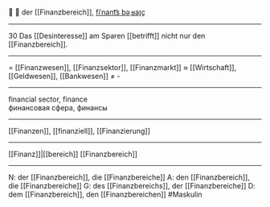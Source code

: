 🏦 🔵 der [[Finanzbereich]], [fiˈnant͡s bəˌʁaɪ̯ç](https://youglish.com/pronounce/Finanzbereich/german)

---
30 Das [[Desinteresse]] am Sparen [[betrifft]] nicht nur den [[Finanzbereich]].

---
= [[Finanzwesen]], [[Finanzsektor]], [[Finanzmarkt]]
≈ [[Wirtschaft]], [[Geldwesen]], [[Bankwesen]]
≠  -

---
financial sector, finance  
финансовая сфера, финансы

---
[[Finanzen]], [[finanziell]], [[Finanzierung]]

---
[[Finanz]]|[[bereich]]
[[Finanzbereich]]


---
N: der [[Finanzbereich]], die [[Finanzbereiche]]
A: den [[Finanzbereich]], die [[Finanzbereiche]]
G: des [[Finanzbereichs]], der [[Finanzbereiche]]
D: dem [[Finanzbereich]], den [[Finanzbereichen]]
#Maskulin 
